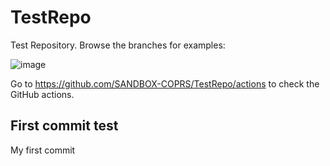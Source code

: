 # TestRepo
Test Repository. Browse the branches for examples:

![image](https://user-images.githubusercontent.com/86782407/130099936-f2181b94-5ad9-49a3-8c2e-29458035fc78.png)

Go to https://github.com/SANDBOX-COPRS/TestRepo/actions to check the GitHub actions.

## First commit test
My first commit
